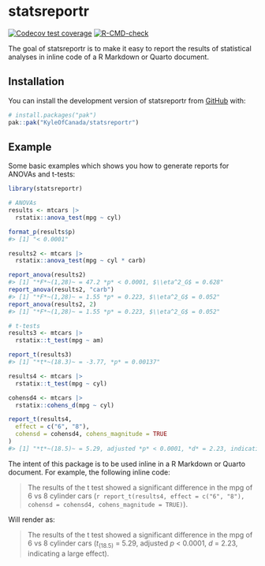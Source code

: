 
<!-- README.md is generated from README.Rmd. Please edit that file -->

# statsreportr

<!-- badges: start -->

[![Codecov test
coverage](https://codecov.io/gh/KyleOfCanada/statsreportr/graph/badge.svg)](https://app.codecov.io/gh/KyleOfCanada/statsreportr)
[![R-CMD-check](https://github.com/KyleOfCanada/statsreportr/actions/workflows/R-CMD-check.yaml/badge.svg)](https://github.com/KyleOfCanada/statsreportr/actions/workflows/R-CMD-check.yaml)
<!-- badges: end -->

The goal of statsreportr is to make it easy to report the results of
statistical analyses in inline code of a R Markdown or Quarto document.

## Installation

You can install the development version of statsreportr from
[GitHub](https://github.com/) with:

``` r
# install.packages("pak")
pak::pak("KyleOfCanada/statsreportr")
```

## Example

Some basic examples which shows you how to generate reports for ANOVAs
and t-tests:

``` r
library(statsreportr)

# ANOVAs
results <- mtcars |>
  rstatix::anova_test(mpg ~ cyl)

format_p(results$p)
#> [1] "< 0.0001"

results2 <- mtcars |>
  rstatix::anova_test(mpg ~ cyl * carb)

report_anova(results2)
#> [1] "*F*~(1,28)~ = 47.2 *p* < 0.0001, $\\eta^2_G$ = 0.628"
report_anova(results2, "carb")
#> [1] "*F*~(1,28)~ = 1.55 *p* = 0.223, $\\eta^2_G$ = 0.052"
report_anova(results2, 2)
#> [1] "*F*~(1,28)~ = 1.55 *p* = 0.223, $\\eta^2_G$ = 0.052"

# t-tests
results3 <- mtcars |>
  rstatix::t_test(mpg ~ am)

report_t(results3)
#> [1] "*t*~(18.3)~ = -3.77, *p* = 0.00137"

results4 <- mtcars |>
  rstatix::t_test(mpg ~ cyl)

cohensd4 <- mtcars |>
  rstatix::cohens_d(mpg ~ cyl)

report_t(results4,
  effect = c("6", "8"),
  cohensd = cohensd4, cohens_magnitude = TRUE
)
#> [1] "*t*~(18.5)~ = 5.29, adjusted *p* < 0.0001, *d* = 2.23, indicating a large effect"
```

The intent of this package is to be used inline in a R Markdown or
Quarto document. For example, the following inline code:

> The results of the t test showed a significant difference in the mpg
> of 6 vs 8 cylinder cars
> (`r report_t(results4, effect = c("6", "8"), cohensd = cohensd4, cohens_magnitude = TRUE)`).

Will render as:

> The results of the t test showed a significant difference in the mpg
> of 6 vs 8 cylinder cars (*t*<sub>(18.5)</sub> = 5.29, adjusted *p* \<
> 0.0001, *d* = 2.23, indicating a large effect).
